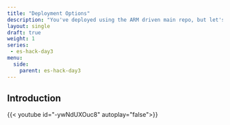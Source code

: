 ```yaml
---
title: "Deployment Options"
description: "You've deployed using the ARM driven main repo, but let's discuss the various options for deployment for ARM (including Bicep) and Terraform."
layout: single
draft: true
weight: 1
series:
 - es-hack-day3
menu:
  side:
    parent: es-hack-day3
---
```


## Introduction

{{< youtube id="-ywNdUXOuc8" autoplay="false">}}
